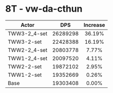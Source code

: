 # 8T - vw-da-cthun
| Actor | DPS | Increase |
|---|:---:|:---:|
|TWW3-2_4-set|26289298|36.19%|
|TWW3-2-set|22428388|16.19%|
|TWW2-2_4-set|20803778|7.77%|
|TWW1-2_4-set|20097520|4.11%|
|TWW2-2-set|19872102|2.95%|
|TWW1-2-set|19352669|0.26%|
|Base|19303408|0.00%|
